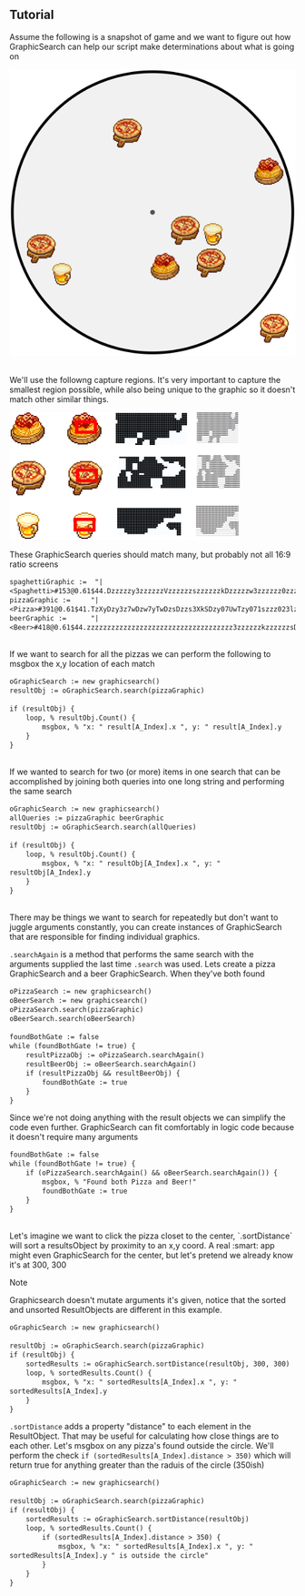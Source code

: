 ## Tutorial

Assume the following is a snapshot of game and we want to figure out how GraphicSearch can help our script make determinations about what is going on 

![Main stage tutorial image](assets/tutorial-1.png)

<br>
We'll use the followng capture regions. It's very important to capture the smallest region possible, while also being unique to the graphic so it doesn't match other similar things.

![GraphicSearch capture](assets/tutorial-2.png)

These GraphicSearch queries should match many, but probably not all 16:9 ratio screens

```autohotkey
spaghettiGraphic :=  "|<Spaghetti>#153@0.61$44.Dzzzzzy3zzzzzzVzzzzzzszzzzzzkDzzzzzw3zzzzzz0zzzzzU0Dzszzs03zyDzy00zzXzzU0Dk7zk003w1ks003z0QC000k073U0003zks07s0zwC01z8"
pizzaGraphic :=     "|<Pizza>#391@0.61$41.TzXyDzy3z7wDzw7yTwDzsDzzs3XkSDzy07UwTzy071szzz023lzzs00zzzzU0tlzzz03rVszy07j7zzw0zzDzzzzzyTzUDzzwzz0Tzzzzy0zzzzzw1zzzzzs7zzzzzsDzz"
beerGraphic :=      "|<Beer>#418@0.61$44.zzzzzzzzzzzzzzzzzzzzzzzzzzzzzzzzzzzz3zzzzzzkzzzzzzsDzzzzw03zzzzz00zzzzzk0DzzzzkTzzzzzkDzzzzzw3zzzzzy0Tw7zzU03j1zzs001kTzy000Q1zy00070000001s"
```

<br>
If we want to search for all the pizzas we can perform the following to msgbox the x,y location of each match

```autohotkey
oGraphicSearch := new graphicsearch()
resultObj := oGraphicSearch.search(pizzaGraphic)

if (resultObj) {
    loop, % resultObj.Count() {
        msgbox, % "x: " result[A_Index].x ", y: " result[A_Index].y
    }
}
```

<br>
If we wanted to search for two (or more) items in one search that can be accomplished by joining both queries into one long string and performing the same search

```autohotkey
oGraphicSearch := new graphicsearch()
allQueries := pizzaGraphic beerGraphic 
resultObj := oGraphicSearch.search(allQueries)

if (resultObj) {
    loop, % resultObj.Count() {
        msgbox, % "x: " resultObj[A_Index].x ", y: " resultObj[A_Index].y
    }
}
```


<br>
There may be things we want to search for repeatedly but don't want to juggle arguments constantly, you can create instances of GraphicSearch that are responsible for finding individual graphics.

`.searchAgain` is a method that performs the same search with the arguments supplied the last time `.search` was used. Lets create a pizza GraphicSearch and a beer GraphicSearch. When they've both found 

```autohotkey
oPizzaSearch := new graphicsearch()
oBeerSearch := new graphicsearch()
oPizzaSearch.search(pizzaGraphic)
oBeerSearch.search(oBeerSearch)

foundBothGate := false
while (foundBothGate != true) {
    resultPizzaObj := oPizzaSearch.searchAgain()
    resultBeerObj := oBeerSearch.searchAgain()
    if (resultPizzaObj && resultBeerObj) {
        foundBothGate := true
    }
}
```

Since we're not doing anything with the result objects we can simplify the code even further. GraphicSearch can fit comfortably in logic code because it doesn't require many arguments

```autohotkey
foundBothGate := false
while (foundBothGate != true) {
    if (oPizzaSearch.searchAgain() && oBeerSearch.searchAgain()) {
        msgbox, % "Found both Pizza and Beer!"
        foundBothGate := true
    }
}
```

<br>
Let's imagine we want to click the pizza closet to the center, `.sortDistance` will sort a resultsObject by proximity to an x,y coord. A real :smart: app might even GraphicSearch for the center, but let's pretend we already know it's at 300, 300

> [!Note]
> Graphicsearch doesn't mutate arguments it's given, notice that the sorted and unsorted ResultObjects are different in this example.

```autohotkey
oGraphicSearch := new graphicsearch()

resultObj := oGraphicSearch.search(pizzaGraphic)
if (resultObj) {
    sortedResults := oGraphicSearch.sortDistance(resultObj, 300, 300)
    loop, % sortedResults.Count() {
        msgbox, % "x: " sortedResults[A_Index].x ", y: " sortedResults[A_Index].y
    }
}
```

`.sortDistance` adds a property "distance" to each element in the ResultObject. That may be useful for calculating how close things are to each other. Let's msgbox on any pizza's found outside the circle. We'll perform the check `if (sortedResults[A_Index].distance > 350)` which will return true for anything greater than the raduis of the circle (350ish)

```autohotkey
oGraphicSearch := new graphicsearch()

resultObj := oGraphicSearch.search(pizzaGraphic)
if (resultObj) {
    sortedResults := oGraphicSearch.sortDistance(resultObj)
    loop, % sortedResults.Count() {
        if (sortedResults[A_Index].distance > 350) {
            msgbox, % "x: " sortedResults[A_Index].x ", y: " sortedResults[A_Index].y " is outside the circle"
        }
    }
}
```

<!-- sorting external -->
<!-- ```autohotkey
oGraphicSearch := new graphicsearch()
resultObj := oGraphicSearch.search(pizzaGraphic, {})

if (resultObj) {
    totalFound := resultObj.Count()
    
    ; find and save distance for each item
    loop, % result.Count() {
        result[A_Index].distance := A.round(fn_PythagoreanTheorem(Point.x - result[A_Index].x, Point.y - result[A_Index].y))
    }
    ; sort the distance to Point
    sortedCoords := A.sortby(result, "distance")
    sortedCoords := A.sortby(sortedCoords, {id: "Spaghetti"})
    msgbox, % A.printObj(sortedCoords)

    ; move mouse to the closest coord to Point
    CoordMode, Mouse
    ; move mouse to the rest of the coords
    for i, obj in sortedCoords {
        if (obj.distance < 600) {
            Mousemove, % obj.x ,obj.y
            sleep, 300
        }
    }
}
``` -->

